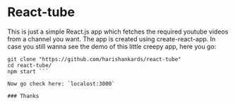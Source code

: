 # React-tube

This is just a simple React.js app which fetches the required youtube videos from a channel you want. The app is created using create-react-app.
In case you still wanna see the demo of this little creepy app, here you go:
```
git clone "https://github.com/harishankards/react-tube"
cd react-tube/
npm start ```

Now go check here: `localost:3000`

### Thanks
